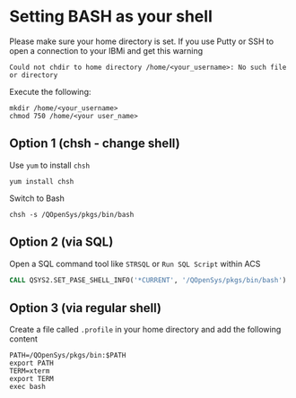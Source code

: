 # Setting BASH as your shell

Please make sure your home directory is set.
If you use Putty or SSH to open a connection to your IBMi and get this warning
```shell
Could not chdir to home directory /home/<your_username>: No such file or directory
```
Execute the following:
```shell
mkdir /home/<your_username>
chmod 750 /home/<your user_name>
```

## Option 1 (chsh - change shell)
Use `yum` to install `chsh`
```shell
yum install chsh
```
Switch to Bash
```shell
chsh -s /QOpenSys/pkgs/bin/bash
```

## Option 2 (via SQL)
Open a SQL command tool like `STRSQL` or `Run SQL Script` within ACS
```SQL
CALL QSYS2.SET_PASE_SHELL_INFO('*CURRENT', '/QOpenSys/pkgs/bin/bash')
```

## Option 3 (via regular shell)
Create a file called `.profile` in your home directory and add the following content
```shell
PATH=/QOpenSys/pkgs/bin:$PATH
export PATH
TERM=xterm
export TERM
exec bash
```